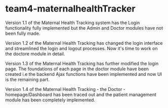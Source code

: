 # team4-maternalhealthTracker
Version 1.1 of the Maternal Health Tracking system has the Login functionality fully implemented but the Admin and Doctor modules have not been fully made.

Version 1.2 of the Maternal Health Tracking has changed the login interface and streamlined the login and logout processes. Now it's time to work on the doctore module in detail.

Version 1.3 of the Maternal Health Tracking has further modified the login page. The foundations of each page in the doctor module have been created i.e the backend Ajax functions have been implemented and now UI is the remaining part.

Version 1.4 of the Maternal Health Tracking - the Doctor - homepage/Dashboard has been traced out and the patient management module has been completely implemented.
